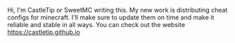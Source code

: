 Hi, I'm CastleTip or SweetMC writing this. My new work is distributing cheat configs for minecraft. I'll make sure to update them on time and make it reliable and stable in all ways. You can check out the website https://castletip.github.io
